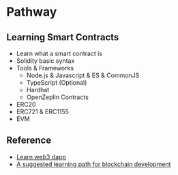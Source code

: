 # Pathway

## Learning Smart Contracts

- Learn what a smart contract is
- Solidity basic syntax
- Tools & Frameworks
  - Node.js & Javascript & ES & CommonJS
  - TypeScript (Optional)
  - Hardhat
  - OpenZeplin Contracts
- ERC20
- ERC721 & ERC1155
- EVM

## Reference

- [Learn web3 dapp](https://github.com/figment-networks/learn-web3-dapp)
- [A suggested learning path for blockchain development](https://github.com/protofire/blockchain-learning-path)
